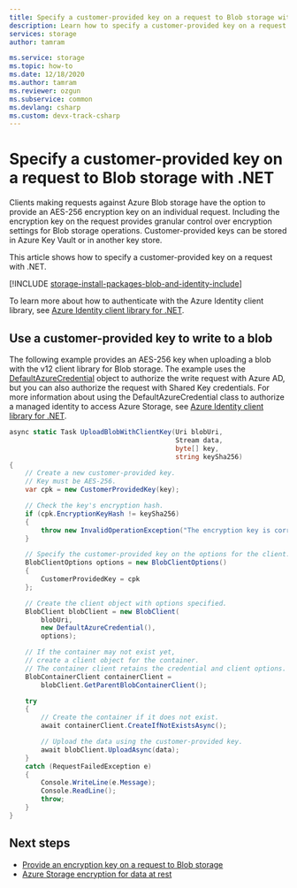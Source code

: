 ```yaml
---
title: Specify a customer-provided key on a request to Blob storage with .NET - Azure Storage
description: Learn how to specify a customer-provided key on a request to Blob storage using .NET.
services: storage
author: tamram

ms.service: storage
ms.topic: how-to
ms.date: 12/18/2020
ms.author: tamram
ms.reviewer: ozgun
ms.subservice: common
ms.devlang: csharp
ms.custom: devx-track-csharp
---
```


# Specify a customer-provided key on a request to Blob storage with .NET

Clients making requests against Azure Blob storage have the option to provide an AES-256 encryption key on an individual request. Including the encryption key on the request provides granular control over encryption settings for Blob storage operations. Customer-provided keys can be stored in Azure Key Vault or in another key store.

This article shows how to specify a customer-provided key on a request with .NET.

[!INCLUDE [storage-install-packages-blob-and-identity-include](../../../includes/storage-install-packages-blob-and-identity-include.md)]

To learn more about how to authenticate with the Azure Identity client library, see [Azure Identity client library for .NET](/dotnet/api/overview/azure/identity-readme).

## Use a customer-provided key to write to a blob

The following example provides an AES-256 key when uploading a blob with the v12 client library for Blob storage. The example uses the [DefaultAzureCredential](/dotnet/api/azure.identity.defaultazurecredential) object to authorize the write request with Azure AD, but you can also authorize the request with Shared Key credentials. For more information about using the DefaultAzureCredential class to authorize a managed identity to access Azure Storage, see [Azure Identity client library for .NET](/dotnet/api/overview/azure/identity-readme).

```csharp
async static Task UploadBlobWithClientKey(Uri blobUri,
                                          Stream data,
                                          byte[] key,
                                          string keySha256)
{
    // Create a new customer-provided key.
    // Key must be AES-256.
    var cpk = new CustomerProvidedKey(key);

    // Check the key's encryption hash.
    if (cpk.EncryptionKeyHash != keySha256)
    {
        throw new InvalidOperationException("The encryption key is corrupted.");
    }

    // Specify the customer-provided key on the options for the client.
    BlobClientOptions options = new BlobClientOptions()
    {
        CustomerProvidedKey = cpk
    };

    // Create the client object with options specified.
    BlobClient blobClient = new BlobClient(
        blobUri,
        new DefaultAzureCredential(),
        options);

    // If the container may not exist yet,
    // create a client object for the container.
    // The container client retains the credential and client options.
    BlobContainerClient containerClient =
        blobClient.GetParentBlobContainerClient();

    try
    {
        // Create the container if it does not exist.
        await containerClient.CreateIfNotExistsAsync();

        // Upload the data using the customer-provided key.
        await blobClient.UploadAsync(data);
    }
    catch (RequestFailedException e)
    {
        Console.WriteLine(e.Message);
        Console.ReadLine();
        throw;
    }
}
```

## Next steps

- [Provide an encryption key on a request to Blob storage](encryption-customer-provided-keys.md)
- [Azure Storage encryption for data at rest](../common/storage-service-encryption.md)
